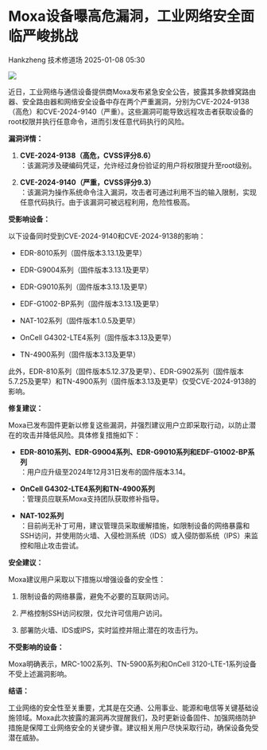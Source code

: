#  Moxa设备曝高危漏洞，工业网络安全面临严峻挑战   
Hankzheng  技术修道场   2025-01-08 05:30  
  
![](https://mmbiz.qpic.cn/sz_mmbiz_png/wWBwsDOJT4ibq5sr4b45UPCnXL9EklFUetdxLfibicVstFwGu4tibIgSXN3w4cBxIuPvjYQoP5LZM2wEWgt7QWKxDQ/640?wx_fmt=png&from=appmsg "")  
  
近日，工业网络与通信设备提供商Moxa发布紧急安全公告，披露其多款蜂窝路由器、安全路由器和网络安全设备中存在两个严重漏洞，分别为CVE-2024-9138（高危）和CVE-2024-9140（严重）。这些漏洞可能导致远程攻击者获取设备的root权限并执行任意命令，进而引发任意代码执行的风险。  
  
**漏洞详情：**  
1. **CVE-2024-9138（高危，CVSS评分8.6）**  
：该漏洞涉及硬编码凭证，允许经过身份验证的用户将权限提升至root级别。  
  
1. **CVE-2024-9140（严重，CVSS评分9.3）**  
：该漏洞为操作系统命令注入漏洞，攻击者可通过利用不当的输入限制，实现任意代码执行。由于该漏洞可被远程利用，危险性极高。  
  
**受影响设备：**  
  
以下设备同时受到CVE-2024-9140和CVE-2024-9138的影响：  
- EDR-8010系列（固件版本3.13.1及更早）  
  
- EDR-G9004系列（固件版本3.13.1及更早）  
  
- EDR-G9010系列（固件版本3.13.1及更早）  
  
- EDF-G1002-BP系列（固件版本3.13.1及更早）  
  
- NAT-102系列（固件版本1.0.5及更早）  
  
- OnCell G4302-LTE4系列（固件版本3.13及更早）  
  
- TN-4900系列（固件版本3.13及更早）  
  
此外，EDR-810系列（固件版本5.12.37及更早）、EDR-G902系列（固件版本5.7.25及更早）和TN-4900系列（固件版本3.13及更早）仅受CVE-2024-9138的影响。  
  
**修复建议：**  
  
Moxa已发布固件更新以修复这些漏洞，并强烈建议用户立即采取行动，以防止潜在的攻击并降低风险。具体修复措施如下：  
- **EDR-8010系列、EDR-G9004系列、EDR-G9010系列和EDF-G1002-BP系列**  
：用户应升级至2024年12月31日发布的固件版本3.14。  
  
- **OnCell G4302-LTE4系列和TN-4900系列**  
：管理员应联系Moxa支持团队获取修补指导。  
  
- **NAT-102系列**  
：目前尚无补丁可用，建议管理员采取缓解措施，如限制设备的网络暴露和SSH访问，并使用防火墙、入侵检测系统（IDS）或入侵防御系统（IPS）来监控和阻止攻击尝试。  
  
**安全建议：**  
  
Moxa建议用户采取以下措施以增强设备的安全性：  
1. 限制设备的网络暴露，避免不必要的互联网访问。  
  
1. 严格控制SSH访问权限，仅允许可信用户访问。  
  
1. 部署防火墙、IDS或IPS，实时监控并阻止潜在的攻击行为。  
  
**不受影响的设备：**  
  
Moxa明确表示，MRC-1002系列、TN-5900系列和OnCell 3120-LTE-1系列设备不受上述漏洞影响。  
  
**结语：**  
  
工业网络的安全性至关重要，尤其是在交通、公用事业、能源和电信等关键基础设施领域。Moxa此次披露的漏洞再次提醒我们，及时更新设备固件、加强网络防护措施是保障工业网络安全的关键步骤。建议相关用户尽快采取行动，确保设备免受潜在威胁。  
  
